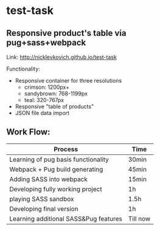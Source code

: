 # test-task
## Responsive product's table via pug+sass+webpack

Link: http://nicklevkovich.github.io/test-task

Functionality:
  - Responsive container for three resolutions
    - crimson: 1200px+
    - sandybrown: 768-1199px
    - teal: 320-767px
  - Responsive "table of products"
  - JSON file data import

Work Flow:
  --------------------------------------------------------
  | Process                                   |  Time    |
  |-------------------------------------------|----------|
  | Learning of pug basis functionality       | 30min    |
  | Webpack + Pug build generating            | 45min    |
  | Adding SASS into webpack                  | 15min    |
  | Developing fully working project          | 1h       |
  | playing SASS sandbox                      | 1.5h     |
  | Developing final version                  | 1h       |
  | Learning additional SASS&Pug features     | Till now |
